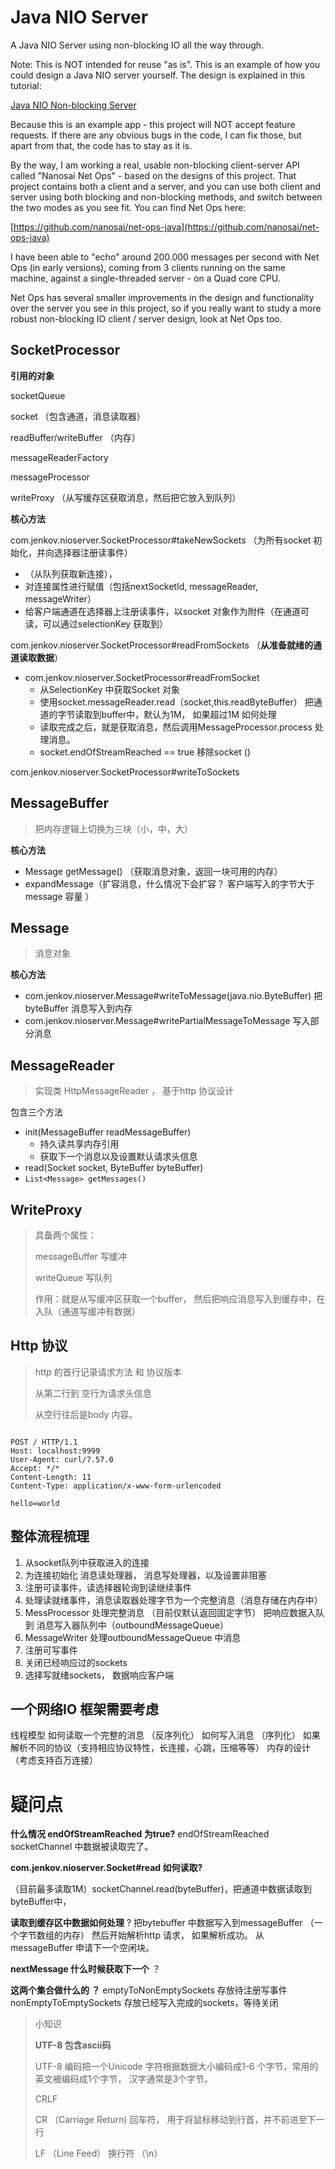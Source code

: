 # Java NIO Server
A Java NIO Server using non-blocking IO all the way through.

Note:
This is NOT intended for reuse "as is". This is an example of how you could design a Java NIO server yourself.
The design is explained in this tutorial:

[Java NIO Non-blocking Server](http://tutorials.jenkov.com/java-nio/non-blocking-server.html)


Because this is an example app - this project will NOT accept feature requests. If there are any obvious bugs in the code, I can fix those, but apart from that, the code has to stay as it is.

By the way, I am working a real, usable non-blocking client-server API called "Nanosai Net Ops" - based on the designs of this project.
That project contains both a client and a server, and you can use both client and server using both blocking and non-blocking methods,
and switch between the two modes as you see fit. You can find Net Ops here:

[https://github.com/nanosai/net-ops-java](https://github.com/nanosai/net-ops-java)

I have been able to "echo" around 200.000 messages per second with Net Ops (in early versions), coming from 3 clients running on the same machine, against a single-threaded server - on a Quad core CPU.

Net Ops has several smaller improvements in the design and functionality over the server you see in this project, so if you really want
to study a more robust non-blocking IO client / server design, look at Net Ops too.



## SocketProcessor

**引用的对象**

socketQueue

socket （包含通道，消息读取器）

readBuffer/writeBuffer  （内存）

messageReaderFactory

messageProcessor 

writeProxy  （从写缓存区获取消息，然后把它放入到队列） 

**核心方法**

 com.jenkov.nioserver.SocketProcessor#takeNewSockets （为所有socket 初始化，并向选择器注册读事件）

* （从队列获取新连接），
* 对连接属性进行赋值（包括nextSocketId, messageReader, messageWriter）
* 给客户端通道在选择器上注册读事件，以socket 对象作为附件（在通道可读，可以通过selectionKey 获取到）

com.jenkov.nioserver.SocketProcessor#readFromSockets  （**从准备就绪的通道读取数据**）

* com.jenkov.nioserver.SocketProcessor#readFromSocket 
  * 从SelectionKey 中获取Socket 对象
  * 使用socket.messageReader.read（socket,this.readByteBuffer） 把通道的字节读取到buffer中，默认为1M， 如果超过1M 如何处理 
  * 读取完成之后，就是获取消息，然后调用MessageProcessor.process 处理消息。
  * socket.endOfStreamReached == true 移除socket  ()



com.jenkov.nioserver.SocketProcessor#writeToSockets



## MessageBuffer

> 把内存逻辑上切换为三块（小，中，大）

**核心方法**

* Message getMessage() （获取消息对象，返回一块可用的内存）
* expandMessage（扩容消息，什么情况下会扩容？ 客户端写入的字节大于message 容量 ）

## Message

> 消息对象 

**核心方法**

* com.jenkov.nioserver.Message#writeToMessage(java.nio.ByteBuffer) 把byteBuffer 消息写入到内存
* com.jenkov.nioserver.Message#writePartialMessageToMessage  写入部分消息 



## MessageReader

> 实现类 HttpMessageReader ， 基于http 协议设计

包含三个方法 

* init(MessageBuffer readMessageBuffer)
  * 持久读共享内存引用
  * 获取下一个消息以及设置默认请求头信息 
* read(Socket socket, ByteBuffer byteBuffer)
* `List<Message> getMessages()`





## WriteProxy 

> 具备两个属性：
>
> messageBuffer  写缓冲
>
> writeQueue 写队列
>
> 作用：就是从写缓冲区获取一个buffer， 然后把响应消息写入到缓存中，在入队（通道写缓冲有数据）







## Http 协议

> http 的首行记录请求方法 和 协议版本
>
> 从第二行到 空行为请求头信息
>
> 从空行往后是body 内容。 

```http

POST / HTTP/1.1
Host: localhost:9999
User-Agent: curl/7.57.0
Accept: */*
Content-Length: 11
Content-Type: application/x-www-form-urlencoded

hello=world
```





## 整体流程梳理

1. 从socket队列中获取进入的连接
2. 为连接初始化 消息读处理器， 消息写处理器，以及设置非阻塞
3. 注册可读事件，读选择器轮询到读继续事件
4. 处理读就绪事件，消息读取器处理字节为一个完整消息（消息存储在内存中） 
5. MessProcessor 处理完整消息 （目前仅默认返回固定字节） 把响应数据入队到
  消息写入器队列中（outboundMessageQueue） 
6. MessageWriter 处理outboundMessageQueue 中消息
7. 注册可写事件 
8. 关闭已经响应过的sockets 
9. 选择写就绪sockets， 数据响应客户端









## 一个网络IO 框架需要考虑

线程模型 
如何读取一个完整的消息  （反序列化）
如何写入消息 （序列化）
如果解析不同的协议（支持相应协议特性，长连接，心跳，压缩等等）
内存的设计（考虑支持百万连接）







# 疑问点



**什么情况 endOfStreamReached  为true?** 
endOfStreamReached  socketChannel 中数据被读取完了。 



**com.jenkov.nioserver.Socket#read  如何读取?** 

（目前最多读取1M）socketChannel.read(byteBuffer)，把通道中数据读取到byteBuffer中， 

**读取到缓存区中数据如何处理** ? 
把bytebuffer 中数据写入到messageBuffer （一个字节数组的内存）
然后开始解析http 请求， 
如果解析成功。 
从messageBuffer 申请下一个空闲块。 



**nextMessage 什么时候获取下一个**  ？ 



**这两个集合做什么的 ？** 
emptyToNonEmptySockets   存放待注册写事件
nonEmptyToEmptySockets  存放已经写入完成的sockets，等待关闭 



> 小知识 
>
> **UTF-8 包含ascii码**
>
> UTF-8 编码把一个Unicode 字符根据数据大小编码成1-6 个字节，常用的英文被编码成1个字节， 汉字通常是3个字节。 
>
> CRLF 
>
> CR  （Carriage Return)  回车符， 用于将鼠标移动到行首，并不前进至下一行 
>
> LF  （Line Feed） 换行符 （\n） 